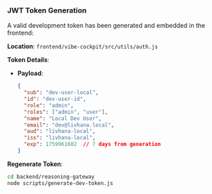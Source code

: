 ### JWT Token Generation

A valid development token has been generated and embedded in the frontend:

**Location**: `frontend/vibe-cockpit/src/utils/auth.js`

**Token Details**:

- **Payload**:

  ```json
  {
    "sub": "dev-user-local",
    "id": "dev-user-id",
    "role": "admin",
    "roles": ["admin", "user"],
    "name": "Local Dev User",
    "email": "dev@livhana.local",
    "aud": "livhana-local",
    "iss": "livhana-local",
    "exp": 1759961602  // 7 days from generation
  }
  ```

**Regenerate Token**:

```bash
cd backend/reasoning-gateway
node scripts/generate-dev-token.js
```
